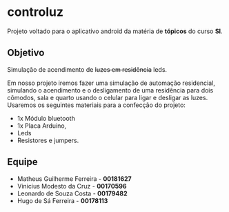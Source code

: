 # controluz
Projeto voltado para o aplicativo android da matéria de **tópicos** do curso **SI**.  
  
## Objetivo

Simulação de acendimento de ~~luzes em residência~~ leds.  

Em nosso projeto iremos fazer uma simulação de automação residencial, simulando o
acendimento e o desligamento de uma residência para dois cômodos, sala e quarto usando
o celular para ligar e desligar as luzes. Usaremos os seguintes materiais para a confecção
do projeto:   
+ 1x Módulo bluetooth  
+ 1x Placa Arduino, 
+ Leds  
+ Resistores e jumpers.  
  
## Equipe
+ Matheus Guilherme Ferreira - **00181627**  
+ Vinicius Modesto da Cruz - **00170596**  
+ Leonardo de Souza Costa -  **00179482**
+ Hugo de Sá Ferreira -  **00178113**